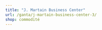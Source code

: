 ```yaml
---
title: "J. Martain Business Center"
url: /ganta/j-martain-business-center-3/
shop: commodité
---
```

